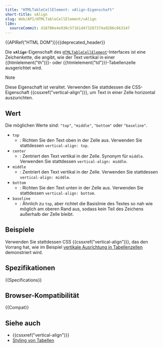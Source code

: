 ```yaml
---
title: "HTMLTableCellElement: vAlign-Eigenschaft"
short-title: vAlign
slug: Web/API/HTMLTableCellElement/vAlign
l10n:
  sourceCommit: d16706e4e930c57161d473287374a9286c663147
---
```


{{APIRef("HTML DOM")}}{{deprecated_header}}

Die **`vAlign`**-Eigenschaft des [`HTMLTableCellElement`](/de/docs/Web/API/HTMLTableCellElement)-Interfaces ist eine Zeichenkette, die angibt, wie der Text vertikal in einer {{htmlelement("th")}}- oder {{htmlelement("td")}}-Tabellenzelle ausgerichtet wird.

> [!NOTE]
> Diese Eigenschaft ist veraltet. Verwenden Sie stattdessen die CSS-Eigenschaft {{cssxref("vertical-align")}}, um Text in einer Zelle horizontal auszurichten.

## Wert

Die möglichen Werte sind: `"top"`, `"middle"`, `"bottom"` oder `"baseline"`.

- `top`
  - : Richten Sie den Text oben in der Zelle aus. Verwenden Sie stattdessen `vertical-align: top`.
- `center`
  - : Zentriert den Text vertikal in der Zelle. Synonym für `middle`. Verwenden Sie stattdessen `vertical-align: middle`.
- `middle`
  - : Zentriert den Text vertikal in der Zelle. Verwenden Sie stattdessen `vertical-align: middle`.
- `bottom`
  - : Richten Sie den Text unten in der Zelle aus. Verwenden Sie stattdessen `vertical-align: bottom`.
- `baseline`
  - : Ähnlich zu `top`, aber richtet die Basislinie des Textes so nah wie möglich am oberen Rand aus, sodass kein Teil des Zeichens außerhalb der Zelle bleibt.

## Beispiele

Verwenden Sie stattdessen CSS {{cssxref("vertical-align")}}, das den Vorrang hat, wie im Beispiel [vertikale Ausrichtung in Tabellenzellen](/de/docs/Web/CSS/vertical-align#vertical_alignment_in_a_table_cell) demonstriert wird.

## Spezifikationen

{{Specifications}}

## Browser-Kompatibilität

{{Compat}}

## Siehe auch

- {{cssxref("vertical-align")}}
- [Styling von Tabellen](/de/docs/Learn/CSS/Building_blocks/Styling_tables)
